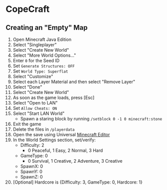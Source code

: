 # CopeCraft

## Creating an "Empty" Map
1. Open Minecraft Java Edition
1. Select "Singleplayer"
1. Select "Create New World"
1. Select "More World Options..."
1. Enter `0` for the Seed ID
1. Set `Generate Structures: OFF`
1. Set `World Type: Superflat`
1. Select "Customize"
1. Select each Layer Material and then select "Remove Layer"
1. Select "Done"
1. Select "Create New World"
1. As soon as the game loads, press [Esc]
1. Select "Open to LAN"
1. Set `Allow Cheats: ON`
1. Select "Start LAN World"
    - Spawn a staring block by running `/setblock 0 -1 0 minecraft:stone`
1. Exit the game
1. Delete the files in `/playerdata`
1. Open the save using Universal [Minecraft Editor](https://www.universalminecrafteditor.com/)
1. In the World Settings section, set/verify:
    - Difficulty: 2
        - 0 Peaceful, 1 Easy, 2 Normal, 3 Hard
    - GameType: 0
        - 0 Survival, 1 Creative, 2 Adventure, 3 Creative
    - SpawnX: 0
    - SpawnY: 0
    - SpawnZ: 0
1. [Optional] Hardcore is {Difficulty: 3, GameType: 0, Hardcore: 1}
